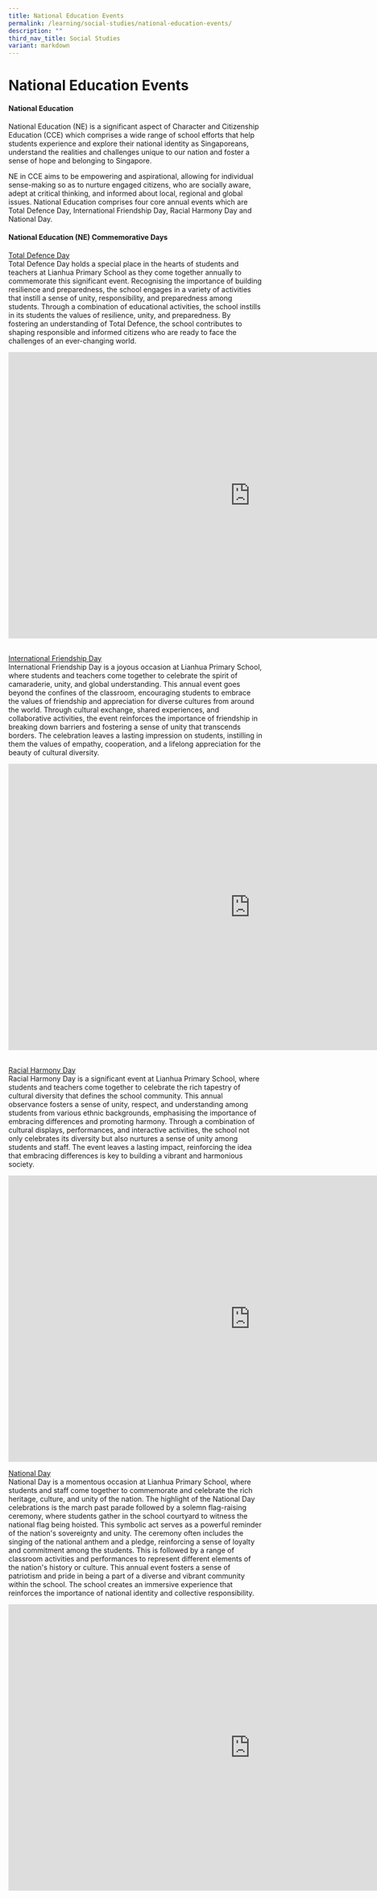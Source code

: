 ```yaml
---
title: National Education Events
permalink: /learning/social-studies/national-education-events/
description: ""
third_nav_title: Social Studies
variant: markdown
---
```

# **National Education Events**

#### **National Education**
National Education (NE) is a significant aspect of Character and Citizenship Education (CCE) which comprises a wide range of school efforts that help students experience and explore their national identity as Singaporeans, understand the realities and challenges unique to our nation and foster a sense of hope and belonging to Singapore.

NE in CCE aims to be empowering and aspirational, allowing for individual sense-making so as to nurture engaged citizens, who are socially aware, adept at critical thinking, and informed about local, regional and global issues.
National Education comprises four core annual events which are Total Defence Day, International Friendship Day, Racial Harmony Day and National Day. 


#### **National Education (NE) Commemorative Days**

<u>Total Defence Day</u><br>
Total Defence Day holds a special place in the hearts of students and teachers at Lianhua Primary School as they come together annually to commemorate this significant event. Recognising the importance of building resilience and preparedness, the school engages in a variety of activities that instill a sense of unity, responsibility, and preparedness among students. Through a combination of educational activities, the school instills in its students the values of resilience, unity, and preparedness. By fostering an understanding of Total Defence, the school contributes to shaping responsible and informed citizens who are ready to face the challenges of an ever-changing world.


<iframe allowfullscreen="true" height="569" width="960" frameborder="0" src="https://docs.google.com/presentation/d/e/2PACX-1vR_AqaHLp9EamGkiMmF1mbRKZWIIuUJ2LxIjRzBq2t_mVJN7yB1MxvOLgrKx9krveg7lr9uxI_KCtb8/embed?start=true&amp;loop=true&amp;delayms=10000"></iframe>


<br><u>International Friendship Day</u><br>
International Friendship Day is a joyous occasion at Lianhua Primary School, where students and teachers come together to celebrate the spirit of camaraderie, unity, and global understanding. This annual event goes beyond the confines of the classroom, encouraging students to embrace the values of friendship and appreciation for diverse cultures from around the world. Through cultural exchange, shared experiences, and collaborative activities, the event reinforces the importance of friendship in breaking down barriers and fostering a sense of unity that transcends borders. The celebration leaves a lasting impression on students, instilling in them the values of empathy, cooperation, and a lifelong appreciation for the beauty of cultural diversity.

<iframe src="https://docs.google.com/presentation/d/e/2PACX-1vS51HkDj3GH3rSnxJa8WkzqMXBeiJ39hvxO2apbhuJ_QemUkmROft8F-xWy2iIttttKFR1gDA5BKQt1/embed?start=false&amp;loop=false&amp;delayms=3000" frameborder="0" width="960" height="569" allowfullscreen="true"></iframe>

<br><u>Racial Harmony Day</u><br>
Racial Harmony Day is a significant event at Lianhua Primary School, where students and teachers come together to celebrate the rich tapestry of cultural diversity that defines the school community. This annual observance fosters a sense of unity, respect, and understanding among students from various ethnic backgrounds, emphasising the importance of embracing differences and promoting harmony. Through a combination of cultural displays, performances, and interactive activities, the school not only celebrates its diversity but also nurtures a sense of unity among students and staff. The event leaves a lasting impact, reinforcing the idea that embracing differences is key to building a vibrant and harmonious society.

<iframe src="https://docs.google.com/presentation/d/e/2PACX-1vRQaXwGRE1vYpWUPGrF6tNnHQAdRU2v1DnXK75R1308zrHXVnrEZIZqfBnbjcqxQdBxeUx9flwgpgNv/embed?start=true&amp;loop=true&amp;delayms=10000" frameborder="0" width="960" height="569" allowfullscreen="true"></iframe>

<u>National Day</u><br>
National Day is a momentous occasion at Lianhua Primary School, where students and staff come together to commemorate and celebrate the rich heritage, culture, and unity of the nation. The highlight of the National Day celebrations is the march past parade followed by a solemn flag-raising ceremony, where students gather in the school courtyard to witness the national flag being hoisted. This symbolic act serves as a powerful reminder of the nation's sovereignty and unity. The ceremony often includes the singing of the national anthem and a pledge, reinforcing a sense of loyalty and commitment among the students. This is followed by a range of classroom activities and performances to represent different elements of the nation's history or culture. This annual event fosters a sense of patriotism and pride in being a part of a diverse and vibrant community within the school. The school creates an immersive experience that reinforces the importance of national identity and collective responsibility.

<iframe allowfullscreen="true" height="569" width="960" frameborder="0" src="https://docs.google.com/presentation/d/e/2PACX-1vSGE56iYqRscE5rI7tgYSRP7O1fgeon5EqC6EfqPT-d0H4e7sR9icQu5629hEWhk4gLlv-sBIYeiFHa/embed?start=true&amp;loop=true&amp;delayms=3000"></iframe>